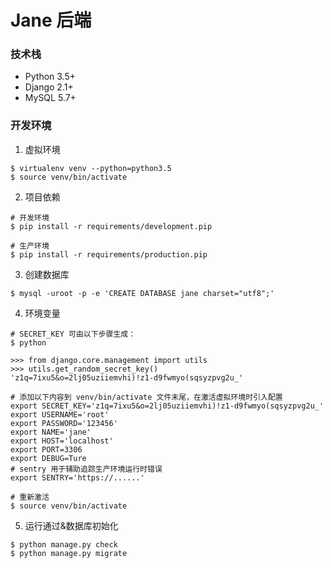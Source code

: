 # Jane 后端

### 技术栈
- Python 3.5+
- Django 2.1+
- MySQL 5.7+

### 开发环境
1. 虚拟环境
```
$ virtualenv venv --python=python3.5
$ source venv/bin/activate
```
2. 项目依赖
```
# 开发环境
$ pip install -r requirements/development.pip

# 生产环境
$ pip install -r requirements/production.pip
```

3. 创建数据库
```
$ mysql -uroot -p -e 'CREATE DATABASE jane charset="utf8";'
```

4. 环境变量
```
# SECRET_KEY 可由以下步骤生成：
$ python

>>> from django.core.management import utils
>>> utils.get_random_secret_key()
'z1q=7ixu5&o=2lj05uziiemvhi)!z1-d9fwmyo(sqsyzpvg2u_'

# 添加以下内容到 venv/bin/activate 文件末尾，在激活虚拟环境时引入配置
export SECRET_KEY='z1q=7ixu5&o=2lj05uziiemvhi)!z1-d9fwmyo(sqsyzpvg2u_'
export USERNAME='root'
export PASSWORD='123456'
export NAME='jane'
export HOST='localhost'
export PORT=3306
export DEBUG=Ture
# sentry 用于辅助追踪生产环境运行时错误
export SENTRY='https://......'

# 重新激活
$ source venv/bin/activate
```

5. 运行通过&数据库初始化
```
$ python manage.py check
$ python manage.py migrate
```
